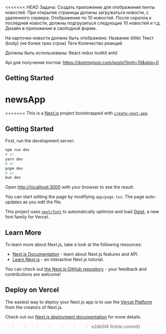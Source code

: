 <<<<<<< HEAD
Задача:
Создать приложение для отображения ленты новостей.
При открытие страницы должны загружаться новости, с удаленного сервера.
Отображение по 10 новостей. После скролла к последней новости, должны
подгрузиться следующие 10 новостей и т.д.
Дизайн в приложение в свободной форме.

На карточки новости должно быть отображено:
Название (title)
Текст (body) (не более трех строк)
Теги
Количество реакций

Должны быть использованы:
React
redux toolkit
antd

Api для получения постов:
https://dummyjson.com/posts?limit=10&skip=0

## Getting Started
# newsApp
=======
This is a [Next.js](https://nextjs.org) project bootstrapped with [`create-next-app`](https://nextjs.org/docs/app/api-reference/cli/create-next-app).

## Getting Started

First, run the development server:

```bash
npm run dev
# or
yarn dev
# or
pnpm dev
# or
bun dev
```

Open [http://localhost:3000](http://localhost:3000) with your browser to see the result.

You can start editing the page by modifying `app/page.tsx`. The page auto-updates as you edit the file.

This project uses [`next/font`](https://nextjs.org/docs/app/building-your-application/optimizing/fonts) to automatically optimize and load [Geist](https://vercel.com/font), a new font family for Vercel.

## Learn More

To learn more about Next.js, take a look at the following resources:

- [Next.js Documentation](https://nextjs.org/docs) - learn about Next.js features and API.
- [Learn Next.js](https://nextjs.org/learn) - an interactive Next.js tutorial.

You can check out [the Next.js GitHub repository](https://github.com/vercel/next.js) - your feedback and contributions are welcome!

## Deploy on Vercel

The easiest way to deploy your Next.js app is to use the [Vercel Platform](https://vercel.com/new?utm_medium=default-template&filter=next.js&utm_source=create-next-app&utm_campaign=create-next-app-readme) from the creators of Next.js.

Check out our [Next.js deployment documentation](https://nextjs.org/docs/app/building-your-application/deploying) for more details.
>>>>>>> e2db5f4 (Initial commit)
